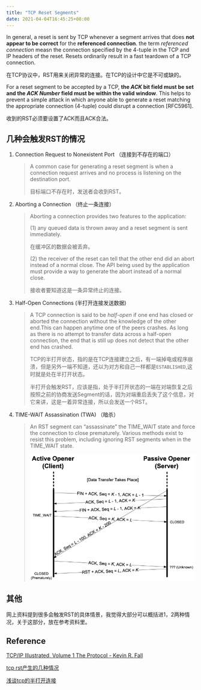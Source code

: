 ```yaml
---
title: "TCP Reset Segments"
date: 2021-04-04T16:45:25+08:00
---
```


In general, a reset is sent by TCP whenever a segment arrives that does **not appear to be correct** for the **referenced connection**. the term *referenced connection* measn the connection specified by the 4-tuple in the TCP and IP headers of the reset. Resets ordinarily result in a fast teardown of a TCP connection.

在TCP协议中，RST用来关闭异常的连接。在TCP的设计中它是不可或缺的。

For a reset segment to be accepted by a TCP, **the *ACK* bit field must be set and the *ACK Number* field must be within the valid window**. This helps to prevent a simple attack in which anyone able to generate a reset matching the appropriate connection (4-tuple) could disrupt a connection [RFC5961].

收到的RST必须要设置了ACK而且ACK合法。

## 几种会触发RST的情况

1. Connection Request to Nonexistent Port （连接到不存在的端口）

    > A common case for generating a reset segment is when a connection request arrives and no process is listening on the destination port. 
    >
    > 目标端口不存在时，发送者会收到RST。

2. Aborting a Connection （终止一条连接）

    > Aborting a connection provides two features to the application: 
    >
    > (1) any queued data is thrown away and a reset segment is sent immediately.
    >
    > 在缓冲区的数据会被丢弃。
    >
    > (2) the receiver of the reset can tell that the other end did an abort instead of a normal close. The API being used by the application must provide a way to generate the abort instead of a normal close.
    >
    > 接收者要知道这是一条异常终止的连接。

3. Half-Open Connections (半打开连接发送数据)

    > A TCP connection is said to be *half-open* if one end has closed or aborted the connection without the knowledge of the other end.This can happen anytime one of the peers crashes. As long as there is no attempt to transfer data across a half-open connection, the end that is still up does not detect that the other end has crashed.
    >
    > TCP的半打开状态，指的是在TCP连接建立之后，有一端掉电或程序崩溃，但是另外一端不知道，还以为对方和自己一样都是`ESTABLISHED`,这时就是处在半打开状态。
    >
    > 半打开会触发RST，应该是指，处于半打开状态的一端在对端恢复之后按照之前的协商发送Segment的话，因为对端重启丢失了这个信息，对它来讲，这是一着异常连接，所以会发送一个RST。

4. TIME-WAIT Assassination (TWA) （暗杀）

    > An RST segment can “assassinate” the TIME_WAIT state and force the connection to close prematurely. Various methods exist to resist this problem, including ignoring RST segments when in the TIME_WAIT state.
    >
    > ![TIME_WAIT Assassination](image-20220528173622279.png)

## 其他

网上资料提到很多会触发RST的具体情景，我觉得大部分可以概括进1，2两种情况，关于这部分，放在参考资料里。

## Reference

[TCP/IP Illustrated, Volume 1 The Protocol - Kevin R. Fall](https://www.oreilly.com/library/view/tcpip-illustrated-volume/9780132808200/)

[tcp rst产生的几种情况](https://zhuanlan.zhihu.com/p/30791159)

[浅谈tcp的半打开连接](https://zhuanlan.zhihu.com/p/32081783)
